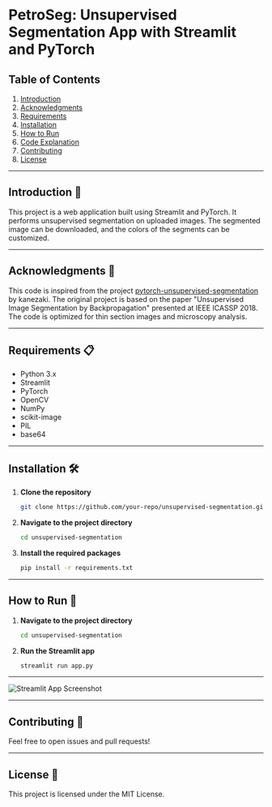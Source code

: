 # PetroSeg: Unsupervised Segmentation App with Streamlit and PyTorch

## Table of Contents
1. [Introduction](#introduction)
2. [Acknowledgments](#acknowledgments)
3. [Requirements](#requirements)
4. [Installation](#installation)
5. [How to Run](#how-to-run)
6. [Code Explanation](#code-explanation)
7. [Contributing](#contributing)
8. [License](#license)

---

## Introduction 🌟
This project is a web application built using Streamlit and PyTorch. It performs unsupervised segmentation on uploaded images. The segmented image can be downloaded, and the colors of the segments can be customized.

---

## Acknowledgments 🙏
This code is inspired from the project [pytorch-unsupervised-segmentation](https://github.com/kanezaki/pytorch-unsupervised-segmentation) by kanezaki. The original project is based on the paper "Unsupervised Image Segmentation by Backpropagation" presented at IEEE ICASSP 2018. The code is optimized for thin section images and microscopy analysis.

---

## Requirements 📋
- Python 3.x
- Streamlit
- PyTorch
- OpenCV
- NumPy
- scikit-image
- PIL
- base64

---

## Installation 🛠️

1. **Clone the repository**
    ```bash
    git clone https://github.com/your-repo/unsupervised-segmentation.git
    ```
2. **Navigate to the project directory**
    ```bash
    cd unsupervised-segmentation
    ```
3. **Install the required packages**
    ```bash
    pip install -r requirements.txt
    ```

---

## How to Run 🚀

1. **Navigate to the project directory**
    ```bash
    cd unsupervised-segmentation
    ```
2. **Run the Streamlit app**
    ```bash
    streamlit run app.py
    ```

---
![Streamlit App Screenshot](https://github.com/fazzam12345/Unsupervised-Segmentation-App/blob/master/Streamlit_app.png?raw=true)


---

## Contributing 🤝
Feel free to open issues and pull requests!

---

## License 📜
This project is licensed under the MIT License.


